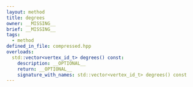 ```yaml
---
layout: method
title: degrees
owner: __MISSING__
brief: __MISSING__
tags:
  - method
defined_in_file: compressed.hpp
overloads:
  std::vector<vertex_id_t> degrees() const:
    description: __OPTIONAL__
    return: __OPTIONAL__
    signature_with_names: std::vector<vertex_id_t> degrees() const
---
```

